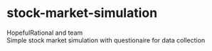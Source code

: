 # stock-market-simulation
HopefulRational and team <br />
Simple stock market simulation with questionaire for data collection
